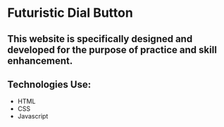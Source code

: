 # Futuristic Dial Button 

## This website is specifically designed and developed for the purpose of practice and skill enhancement.

## Technologies Use:
- HTML
- CSS
- Javascript


